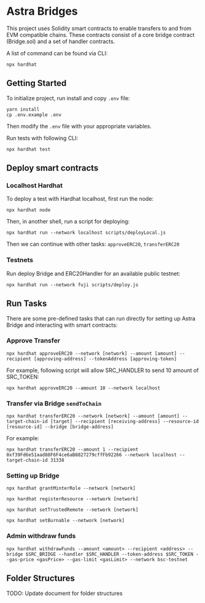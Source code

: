 # Astra Bridges

This project uses Solidity smart contracts to enable transfers to and from EVM compatible chains. These contracts consist of a core bridge contract (Bridge.sol) and a set of handler contracts.

A list of command can be found via CLI:

```shell
npx hardhat
```

## Getting Started

To initialize project, run install and copy `.env` file:

```shell
yarn install
cp .env.example .env
```

Then modify the `.env` file with your appropriate variables.

Run tests with following CLI:

```shell
npx hardhat test
```

## Deploy smart contracts

### Localhost Hardhat

To deploy a test with Hardhat localhost, first run the node:

```shell
npx hardhat node
```

Then, in another shell, run a script for deploying:

```shell
npx hardhat run --network localhost scripts/deployLocal.js
```

Then we can continue with other tasks: `approveERC20`, `transferERC20`

### Testnets

Run deploy Bridge and ERC20Handler for an available public testnet:

```shell
npx hardhat run --network fuji scripts/deploy.js
```

## Run Tasks

There are some pre-defined tasks that can run directly for setting up Astra Bridge and interacting with smart contracts:

### Approve Transfer

```shell
npx hardhat approveERC20 --network [network] --amount [amount] --recipient [approving-address] --tokenAddress [approving-token]
```

For example, following script will allow SRC_HANDLER to send 10 amount of SRC_TOKEN:

```shell
npx hardhat approveERC20 --amount 10 --network localhost
```

### Transfer via Bridge `sendToChain`

```shell
npx hardhat transferERC20 --network [network] --amount [amount] --target-chain-id [target] --recipient [receiving-address] --resource-id [resource-id] --bridge [bridge-address]
```

For example:

```shell
npx hardhat transferERC20 --amount 1 --recipient 0xf39Fd6e51aad88F6F4ce6aB8827279cffFb92266 --network localhost --target-chain-id 31338
```

### Setting up Bridge

```shell
npx hardhat grantMinterRole --network [network]
```

```shell
npx hardhat registerResource --network [network]
```

```shell
npx hardhat setTrustedRemote --network [network]
```

```shell
npx hardhat setBurnable --network [network]
```

### Admin withdraw funds

```shell
npx hardhat withdrawFunds --amount <amount> --recipient <address> --bridge $SRC_BRIDGE --handler $SRC_HANDLER --token-address $SRC_TOKEN --gas-price <gasPrice> --gas-limit <gasLimit> --network bsc-testnet
```

## Folder Structures

TODO: Update document for folder structures
